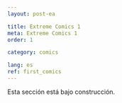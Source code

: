 ```yaml
---
layout: post-ea

title: Extreme Comics 1
meta: Extreme Comics 1
order: 1

category: comics

lang: es
ref: first_comics
---
```


Esta sección está bajo construcción.
